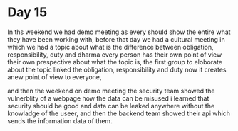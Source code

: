 # Day 15 

In ths weekend we had demo meeting as every should show the entire what they have been working with, before that day we had a cultural meeting in which we had a topic about what is the difference between obligation, responsibility, duty and dharma every person has their own point of view their own prespective about what the topic is, the first group to eloborate about the topic linked the obligation, responsibility and duty now it creates anew point of view to everyone, 

and then the weekend on demo meeting the security team showed the vulnerblity of a webpage how the data can be misused i learned that security should be good and data can be leaked anywhere without the knowladge of the useer, and then the backend team showed their api which sends the information  data of them.
